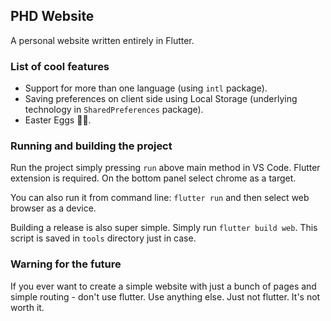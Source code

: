 ## PHD Website

A personal website written entirely in Flutter.

### List of cool features
- Support for more than one language (using `intl` package).
- Saving preferences on client side using Local Storage (underlying technology in `SharedPreferences` package).
- Easter Eggs 🥚🐇.

### Running and building the project

Run the project simply pressing `run` above main method in VS Code. Flutter extension is required. On the bottom panel select chrome as a target. 

You can also run it from command line: `flutter run` and then select web browser as a device.

Building a release is also super simple. Simply run `flutter build web`. This script is saved in `tools` directory just in case.


### Warning for the future

If you ever want to create a simple website with just a bunch of pages and simple routing - don't use flutter. Use anything else. Just not flutter. It's not worth it.
